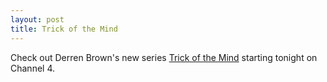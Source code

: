 ```yaml
--- 
layout: post
title: Trick of the Mind
---
```

Check out Derren Brown's new series [Trick of the Mind](http://www.channel4.com/entertainment/tv/microsites/M/mindcontrol/trick/index.html) starting tonight on Channel 4.
